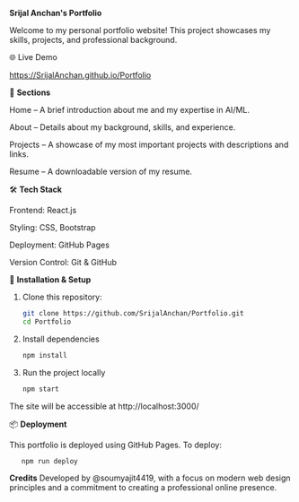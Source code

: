 **Srijal Anchan's Portfolio**

Welcome to my personal portfolio website! This project showcases my skills, projects, and professional background.

🌐 Live Demo

https://SrijalAnchan.github.io/Portfolio

📌 **Sections**

Home – A brief introduction about me and my expertise in AI/ML.

About – Details about my background, skills, and experience.

Projects – A showcase of my most important projects with descriptions and links.

Resume – A downloadable version of my resume.

🛠 **Tech Stack**

Frontend: React.js

Styling: CSS, Bootstrap

Deployment: GitHub Pages

Version Control: Git & GitHub

🚀 **Installation & Setup**

1. Clone this repository:
   ```bash
   git clone https://github.com/SrijalAnchan/Portfolio.git
   cd Portfolio
   ```
2. Install dependencies
   ```bash
   npm install
   ```
3. Run the project locally
   ```bash
   npm start
   ```
The site will be accessible at http://localhost:3000/

📦 **Deployment**

This portfolio is deployed using GitHub Pages. To deploy:
```bash
   npm run deploy
```

**Credits**
Developed by @soumyajit4419, with a focus on modern web design principles and a commitment to creating a professional online presence.
